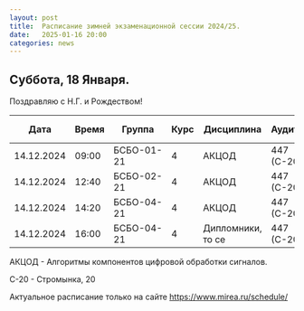 ```yaml
---
layout: post
title:  Расписание зимней экзаменационной сессии 2024/25.
date:   2025-01-16 20:00
categories: news
---
```


## Суббота, 18 Января.

Поздравляю с Н.Г. и Рождеством!

| Дата          | Время   | Группа               | Курс | Дисциплина  | Аудитория  | Вид контроля |
| ------------- | ------- | -------------------- | ---- | ----------- | ---------- | ------------ |
|14.12.2024     |09:00    |БСБО-01-21            |   4  |АКЦОД        |  447 (С-20)|  Экзамен     |
|14.12.2024     |12:40    |БСБО-02-21            |   4  |АКЦОД        |  447 (С-20)|  Экзамен     |
|14.12.2024     |14:20    |БСБО-04-21            |   4  |АКЦОД        |  447 (С-20)|  Экзамен     |
|14.12.2024     |16:00    |БСБО-04-21            |   4  |Дипломники, то се |  447 (С-20)|       |

АКЦОД - Алгоритмы компонентов цифровой обработки сигналов.

С-20 - Стромынка, 20

Актуальное расписание только на сайте https://www.mirea.ru/schedule/


